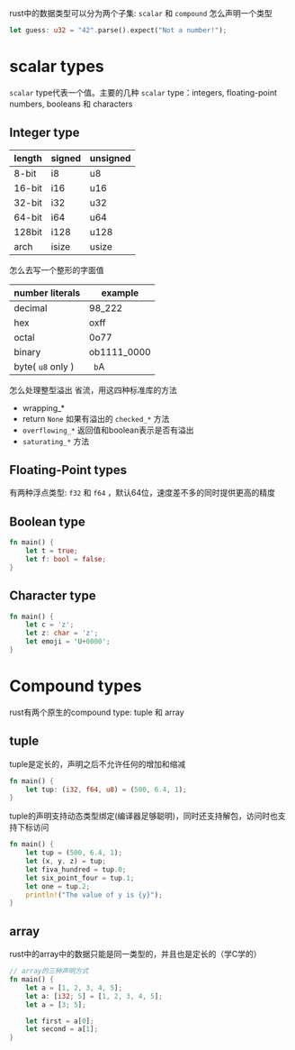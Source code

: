 rust中的数据类型可以分为两个子集: `scalar` 和 `compound`
怎么声明一个类型
```rust
let guess: u32 = "42".parse().expect("Not a number!");
```
# scalar types
`scalar` type代表一个值。主要的几种 `scalar` type：integers, floating-point numbers, booleans 和 characters


## Integer type

| length | signed | unsigned |
| ------ | ------ | -------- |
| 8-bit  | i8     | u8       |
| 16-bit | i16    | u16      |
| 32-bit | i32    | u32      |
| 64-bit | i64    | u64      |
| 128bit | i128   | u128     |
| arch   | isize  | usize    |
怎么去写一个整形的字面值

| number literals   | example     |
| ----------------- | ----------- |
| decimal           | 98_222      |
| hex               | oxff        |
| octal             | 0o77        |
| binary            | ob1111_0000 |
| byte( `u8` only ) | ` b`A`  `   |
怎么处理整型溢出
省流，用这四种标准库的方法
- wrapping_*
- return `None` 如果有溢出的 `checked_*` 方法
- `overflowing_*` 返回值和boolean表示是否有溢出
- `saturating_*` 方法

## Floating-Point types
有两种浮点类型: `f32` 和 `f64` ，默认64位，速度差不多的同时提供更高的精度

## Boolean type
```rust
fn main() {
	let t = true;
	let f: bool = false;
}
```

## Character type
```rust
fn main() {
	let c = 'z';
	let z: char = 'z';
	let emoji = 'U+0000';
}
```

# Compound types
rust有两个原生的compound type: tuple 和 array

## tuple
tuple是定长的，声明之后不允许任何的增加和缩减
```rust
fn main() {
	let tup: (i32, f64, u8) = (500, 6.4, 1);
}
```

tuple的声明支持动态类型绑定(编译器足够聪明)，同时还支持解包，访问时也支持下标访问
```rust
fn main() {
	let tup = (500, 6.4, 1);
	let (x, y, z) = tup;
	let fiva_hundred = tup.0;
	let six_point_four = tup.1;
	let one = tup.2;
	println!("The value of y is {y}");
}
```

## array
rust中的array中的数据只能是同一类型的，并且也是定长的（学C学的）

```rust
// array的三种声明方式
fn main() {
	let a = [1, 2, 3, 4, 5];
	let a: [i32; 5] = [1, 2, 3, 4, 5];
	let a = [3; 5];

	let first = a[0];
	let second = a[1];
}
```